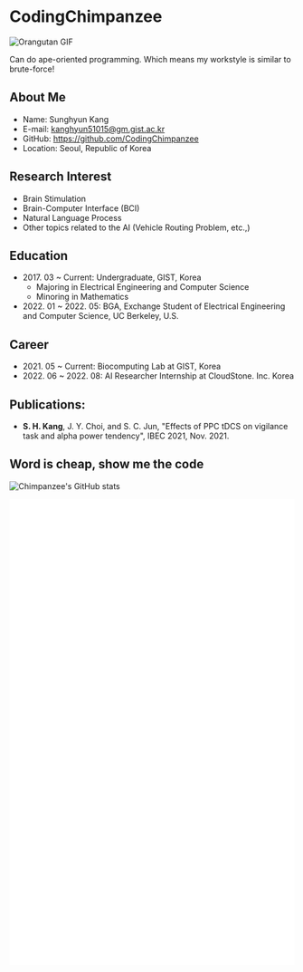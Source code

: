 # CodingChimpanzee
![Orangutan GIF](/Orangutan.gif)  

Can do ape-oriented programming. Which means my workstyle is similar to brute-force!

## About Me
* Name: Sunghyun Kang
* E-mail: kanghyun51015@gm.gist.ac.kr
* GitHub: https://github.com/CodingChimpanzee
* Location: Seoul, Republic of Korea

## Research Interest
* Brain Stimulation
* Brain-Computer Interface (BCI)
* Natural Language Process
* Other topics related to the AI (Vehicle Routing Problem, etc.,)

## Education
* 2017\. 03 ~ Current: Undergraduate, GIST, Korea
  + Majoring in Electrical Engineering and Computer Science
  + Minoring in Mathematics
* 2022\. 01 ~ 2022\. 05: BGA, Exchange Student of Electrical Engineering and Computer Science, UC Berkeley, U.S.

## Career
* 2021\. 05 ~ Current: Biocomputing Lab at GIST, Korea
* 2022\. 06 ~ 2022\. 08: AI Researcher Internship at CloudStone. Inc. Korea

## Publications:
* **S. H. Kang**, J. Y. Choi, and S. C. Jun, "Effects of PPC tDCS on vigilance task and alpha power tendency", IBEC 2021, Nov. 2021.

## Word is cheap, show me the code
![Chimpanzee's GitHub stats](https://github-readme-stats.vercel.app/api?username=CodingChimpanzee&count_private=true&show_icons=true&theme=dark)

![Metrics](/github-metrics.svg)
